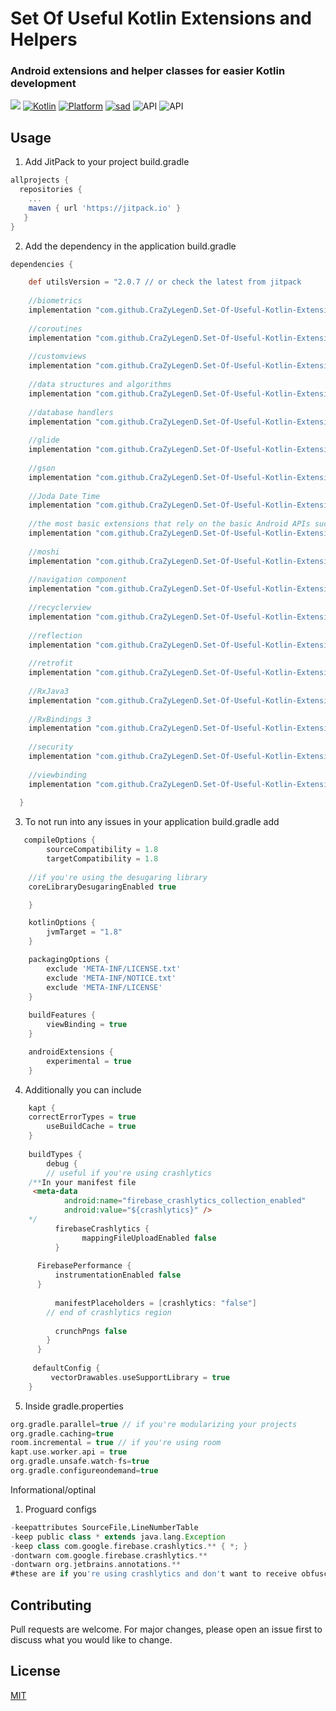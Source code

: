 

# Set Of Useful Kotlin Extensions and Helpers

### Android extensions and helper classes for easier Kotlin development

[![](https://jitpack.io/v/CraZyLegenD/Set-Of-Useful-Kotlin-Extensions-and-Helpers.svg)](https://jitpack.io/#CraZyLegenD/Set-Of-Useful-Kotlin-Extensions-and-Helpers)
[![Kotlin](https://img.shields.io/badge/Kotlin-1.4.0-blue.svg)](https://kotlinlang.org) [![Platform](https://img.shields.io/badge/Platform-Android-green.svg)](https://developer.android.com/guide/) [![sad](https://img.shields.io/twitter/url/http/shields.io.svg?style=social)]( https://twitter.com/intent/tweet?url=https%3A%2F%2Ftwitter.com%2Fintent%2Ftweet%3Fhttps%3A%2F%2Fgithub.com%2FCraZyLegenD%2FSet-Of-Useful-Kotlin-Extensions-and-Helpers&text=Kotlin%20Extensions%20and%20Class%20Helpers)
![API](https://img.shields.io/badge/Min%20API-21-green)
![API](https://img.shields.io/badge/Compiled%20API-30-green)

## Usage
1. Add JitPack to your project build.gradle

```gradle
allprojects {
  repositories {
    ...
    maven { url 'https://jitpack.io' }
   }
}
```

2. Add the dependency in the application build.gradle

```gradle
dependencies {

    def utilsVersion = "2.0.7 // or check the latest from jitpack
    
    //biometrics
    implementation "com.github.CraZyLegenD.Set-Of-Useful-Kotlin-Extensions-and-Helpers:biometrics:$utilsVersion"
    
    //coroutines
    implementation "com.github.CraZyLegenD.Set-Of-Useful-Kotlin-Extensions-and-Helpers:coroutines:$utilsVersion"
    
    //customviews
    implementation "com.github.CraZyLegenD.Set-Of-Useful-Kotlin-Extensions-and-Helpers:customviews:$utilsVersion"
    
    //data structures and algorithms
    implementation "com.github.CraZyLegenD.Set-Of-Useful-Kotlin-Extensions-and-Helpers:dataStructuresAndAlgorithms:$utilsVersion"
    
    //database handlers
    implementation "com.github.CraZyLegenD.Set-Of-Useful-Kotlin-Extensions-and-Helpers:database:$utilsVersion"
    
    //glide
    implementation "com.github.CraZyLegenD.Set-Of-Useful-Kotlin-Extensions-and-Helpers:glide:$utilsVersion"
    
    //gson
    implementation "com.github.CraZyLegenD.Set-Of-Useful-Kotlin-Extensions-and-Helpers:gson:$utilsVersion"
    
    //Joda Date Time
    implementation "com.github.CraZyLegenD.Set-Of-Useful-Kotlin-Extensions-and-Helpers:jodaDateTime:$utilsVersion"
    
    //the most basic extensions that rely on the basic Android APIs such as context, content providers etc...
    implementation "com.github.CraZyLegenD.Set-Of-Useful-Kotlin-Extensions-and-Helpers:kotlinextensions:$utilsVersion"
    
    //moshi
    implementation "com.github.CraZyLegenD.Set-Of-Useful-Kotlin-Extensions-and-Helpers:moshi:$utilsVersion"
    
    //navigation component
    implementation "com.github.CraZyLegenD.Set-Of-Useful-Kotlin-Extensions-and-Helpers:navigation:$utilsVersion"
    
    //recyclerview
    implementation "com.github.CraZyLegenD.Set-Of-Useful-Kotlin-Extensions-and-Helpers:recyclerview:$utilsVersion"
    
    //reflection
    implementation "com.github.CraZyLegenD.Set-Of-Useful-Kotlin-Extensions-and-Helpers:reflection:$utilsVersion"
    
    //retrofit
    implementation "com.github.CraZyLegenD.Set-Of-Useful-Kotlin-Extensions-and-Helpers:retrofit:$utilsVersion"
    
    //RxJava3
    implementation "com.github.CraZyLegenD.Set-Of-Useful-Kotlin-Extensions-and-Helpers:rx:$utilsVersion"
    
    //RxBindings 3
    implementation "com.github.CraZyLegenD.Set-Of-Useful-Kotlin-Extensions-and-Helpers:rxbindings:$utilsVersion"
    
    //security
    implementation "com.github.CraZyLegenD.Set-Of-Useful-Kotlin-Extensions-and-Helpers:security:$utilsVersion"
    
    //viewbinding
    implementation "com.github.CraZyLegenD.Set-Of-Useful-Kotlin-Extensions-and-Helpers:viewbinding:$utilsVersion"
    
  }
```

3. To not run into any issues in your application build.gradle add

```gradle
   compileOptions {
        sourceCompatibility = 1.8
        targetCompatibility = 1.8
	
	//if you're using the desugaring library
	coreLibraryDesugaringEnabled true

    }

    kotlinOptions {
        jvmTarget = "1.8"
    }

    packagingOptions {
        exclude 'META-INF/LICENSE.txt'
        exclude 'META-INF/NOTICE.txt'
        exclude 'META-INF/LICENSE'
    }
    
    buildFeatures {
        viewBinding = true
    }

    androidExtensions {
        experimental = true
    }
```
4. Additionally you can include
```gradle
    kapt {	
	correctErrorTypes = true
        useBuildCache = true
    }
    
    buildTypes {
        debug {
        // useful if you're using crashlytics
	/**In your manifest file
	 <meta-data
            android:name="firebase_crashlytics_collection_enabled"
            android:value="${crashlytics}" />
	*/
          firebaseCrashlytics {
                mappingFileUploadEnabled false
          }
	  
	  FirebasePerformance {
          instrumentationEnabled false
	  }
	  
          manifestPlaceholders = [crashlytics: "false"]
        // end of crashlytics region
            
          crunchPngs false
        }
      }
    
     defaultConfig {
     	 vectorDrawables.useSupportLibrary = true
    }
```  
5. Inside gradle.properties

```gradle
org.gradle.parallel=true // if you're modularizing your projects
org.gradle.caching=true
room.incremental = true // if you're using room
kapt.use.worker.api = true
org.gradle.unsafe.watch-fs=true
org.gradle.configureondemand=true
```
Informational/optinal
1. Proguard configs 
```gradle
-keepattributes SourceFile,LineNumberTable  
-keep public class * extends java.lang.Exception  
-keep class com.google.firebase.crashlytics.** { *; }  
-dontwarn com.google.firebase.crashlytics.**
-dontwarn org.jetbrains.annotations.**
#these are if you're using crashlytics and don't want to receive obfuscated crashes

```

## Contributing
Pull requests are welcome. For major changes, please open an issue first to discuss what you would like to change.

## License
[MIT](https://choosealicense.com/licenses/mit/)
